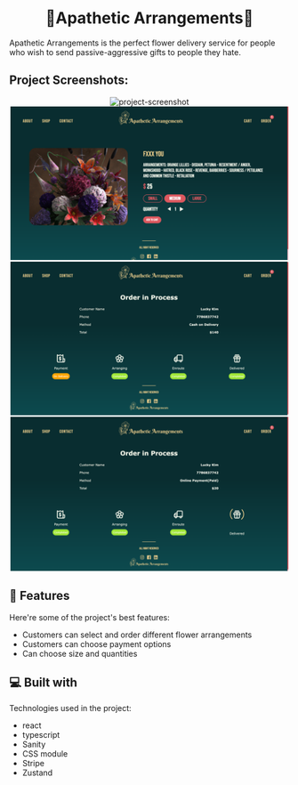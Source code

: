 <h1 align="center" id="title">💐Apathetic Arrangements💐</h1>

<p id="description">Apathetic Arrangements is the perfect flower delivery service for people who wish to send passive-aggressive gifts to people they hate.</p>

<h2>Project Screenshots:</h2>
<div align="center">
<img src="https://github.com/lucky-hw-kim/Apathetic-Arrangements/blob/main/doc/ezgif.com-gif-maker%20(1).gif?raw=true" alt="project-screenshot" width="500" height="auto/ align:center">
</div>
<div align="center">
<img src="https://github.com/lucky-hw-kim/Apathetic-Arrangements/blob/main/doc/https-apathetic-arrangements-vercel-app-flower-fxxx-you.png?raw=true" alt="project-screenshot" width="500" height="auto/">
</div>
<div align="center">
<img src="https://github.com/lucky-hw-kim/Apathetic-Arrangements/blob/main/doc/https-apathetic-arrangements-vercel-app-order-6T35hn8z7pgukzRAxL6PM1.png?raw=true" alt="project-screenshot" width="500" height="auto/">
</div>
<div align="center">
<img src="https://github.com/lucky-hw-kim/Apathetic-Arrangements/blob/main/doc/https-apathetic-arrangements-vercel-app-order-fB1FUzimXcSTYPJGT1E0H0.png?raw=true" alt="project-screenshot" width="500" height="auto/">
</div>
  
  
<h2>🧐 Features</h2>

Here're some of the project's best features:

*   Customers can select and order different flower arrangements
*   Customers can choose payment options
*   Can choose size and quantities

  
  
<h2>💻 Built with</h2>

Technologies used in the project:

*   react
*   typescript
*   Sanity
*   CSS module
*   Stripe
*   Zustand
